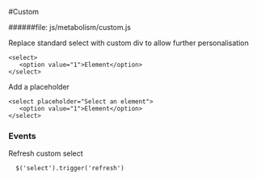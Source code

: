 #Custom

######file:  js/metabolism/custom.js

Replace standard select with custom div to allow further personalisation

~~~~
<select>
   <option value="1">Element</option>
</select>
~~~~

Add a placeholder

~~~~
<select placeholder="Select an element">
   <option value="1">Element</option>
</select>
~~~~

### Events

Refresh custom select
~~~
  $('select').trigger('refresh')
~~~
